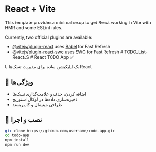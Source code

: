# React + Vite

This template provides a minimal setup to get React working in Vite with HMR and some ESLint rules.

Currently, two official plugins are available:

- [@vitejs/plugin-react](https://github.com/vitejs/vite-plugin-react/blob/main/packages/plugin-react/README.md) uses [Babel](https://babeljs.io/) for Fast Refresh
- [@vitejs/plugin-react-swc](https://github.com/vitejs/vite-plugin-react-swc) uses [SWC](https://swc.rs/) for Fast Refresh
#   T O D O _ L i s t - R e a c t J S 
 
 # React TODO App ✅

یک اپلیکیشن ساده برای مدیریت تسک‌ها با React

## 📌 ویژگی‌ها
- اضافه کردن، حذف و علامت‌گذاری تسک‌ها
- ذخیره‌سازی داده‌ها در لوکال استوریج
- طراحی مینیمال و کاربرپسند

## 🚀 نصب و اجرا
```bash
git clone https://github.com/username/todo-app.git
cd todo-app
npm install
npm run dev
